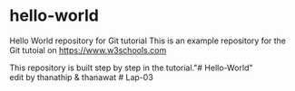 # hello-world
Hello World repository for Git tutorial
This is an example repository for the Git tutoial on https://www.w3schools.com

This repository is built step by step in the tutorial."# Hello-World" 
<br>edit by thanathip & thanawat
#   L a p - 0 3  
 